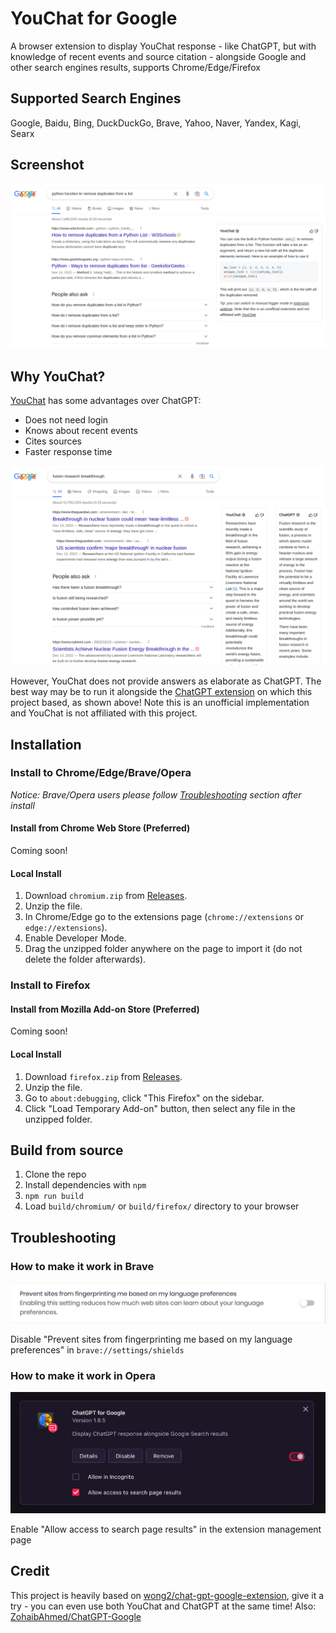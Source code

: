 # YouChat for Google

A browser extension to display YouChat response - like ChatGPT, but with knowledge of recent events and source citation - alongside Google and other search engines results, supports Chrome/Edge/Firefox

## Supported Search Engines

Google, Baidu, Bing, DuckDuckGo, Brave, Yahoo, Naver, Yandex, Kagi, Searx

## Screenshot

![Screenshot](screenshots/extension.png?raw=true)

## Why YouChat?
[YouChat](https://you.com/search?q=what%20was%20the%20recent%20breakthrough%20in%20fusion%20research%3F) has some advantages over ChatGPT:
- Does not need login
- Knows about recent events 
- Cites sources
- Faster response time


![Screenshot](screenshots/youchat_chatgpt.png?raw=true)


However, YouChat does not provide answers as elaborate as ChatGPT. The best way may be to run it alongside the [ChatGPT extension](https://github.com/wong2/chat-gpt-google-extension) on which this project based, as shown above!
Note this is an unofficial implementation and YouChat is not affiliated with this project. 

## Installation

### Install to Chrome/Edge/Brave/Opera

_Notice: Brave/Opera users please follow [Troubleshooting](#troubleshooting) section after install_

#### Install from Chrome Web Store (Preferred)

<!-- <https://chrome.google.com/webstore/detail/chatgpt-for-google/jgjaeacdkonaoafenlfkkkmbaopkbilf>
 -->
 Coming soon!

#### Local Install

1. Download `chromium.zip` from [Releases](https://github.com/fedebotu/youchat-google-extension/releases).
2. Unzip the file.
3. In Chrome/Edge go to the extensions page (`chrome://extensions` or `edge://extensions`).
4. Enable Developer Mode.
5. Drag the unzipped folder anywhere on the page to import it (do not delete the folder afterwards).

### Install to Firefox

#### Install from Mozilla Add-on Store (Preferred)

<!-- <https://addons.mozilla.org/addon/chatgpt-for-google/> -->
Coming soon!
#### Local Install

1. Download `firefox.zip` from [Releases](https://github.com/fedebotu/youchat-google-extension/releases).
2. Unzip the file.
3. Go to `about:debugging`, click "This Firefox" on the sidebar.
4. Click "Load Temporary Add-on" button, then select any file in the unzipped folder.

## Build from source

1. Clone the repo
2. Install dependencies with `npm`
3. `npm run build`
4. Load `build/chromium/` or `build/firefox/` directory to your browser

## Troubleshooting

### How to make it work in Brave

![Screenshot](screenshots/brave.png?raw=true)

Disable "Prevent sites from fingerprinting me based on my language preferences" in `brave://settings/shields`

### How to make it work in Opera

![Screenshot](screenshots/opera.png?raw=true)

Enable "Allow access to search page results" in the extension management page

## Credit

This project is heavily based on [wong2/chat-gpt-google-extension](https://github.com/wong2/chat-gpt-google-extension), give it a try - you can even use both YouChat and ChatGPT at the same time!
Also: [ZohaibAhmed/ChatGPT-Google](https://github.com/ZohaibAhmed/ChatGPT-Google)
